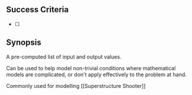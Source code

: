 ## Success Criteria
- [ ] 

## Synopsis
A pre-computed list of input and output values.

Can be used to help model non-trivial conditions where mathematical models are complicated, or don't apply effectively to the problem at hand. 

Commonly used for modelling [[Superstructure Shooter]] 